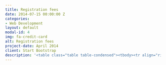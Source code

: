```yaml
---
title: Registration fees
date: 2014-07-15 00:00:00 Z
categories:
- Web Development
layout: default
modal-id: 4
img: fa-credit-card
alt: Registration fees
project-date: April 2014
client: Start Bootstrap
description: '<table class="table table-condensed"><tbody><tr align="right"><th align="left">Category of participants</th><th>Summer school (May 21-26)</th><th>Field tour (May 26-31)</th><th>SSC conference (May 23-36)</th></tr><tr align="right"><td align="left">Foreign participants</td><td>400$</td><td>400$</td><td>0$</td></tr><tr align="right"><td align="left">Russian participants</td><td>10000 RUB</td><td>10000 RUB</td><td>0 RUB</td></tr><tr align="right"><td align="left">Russian participants from Moscow (accommodation in the dormitory is not available)</td><td>7500 RUB</td><td>7500 RUB</td><td>0 RUB</td></tr></tbody></table>'
---
```


